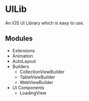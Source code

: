 # UILib

An iOS UI Library which is easy to use.
## Modules
* Extensions
* Animation
* AutoLayout
* Builders
  * CollectionViewBuilder
  * TableViewBuilder
  * WebViewBuilder
* UI Components
  * LoadingView
  
